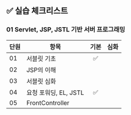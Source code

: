 ## ✅ 실습 체크리스트

### 01 Servlet, JSP, JSTL 기반 서버 프로그래밍

| 단원 | 항목                  | 기본 | 심화 |
| ---- | --------------------- | :--: | :--: |
| 01   | 서블릿 기초           |  ✅  |      |
| 02   | JSP의 이해            |      |      |
| 03   | 서블릿 심화           |      |      |
| 04   | 요청 포워딩, EL, JSTL |  ✅  |      |
| 05   | FrontController       |      |      |
